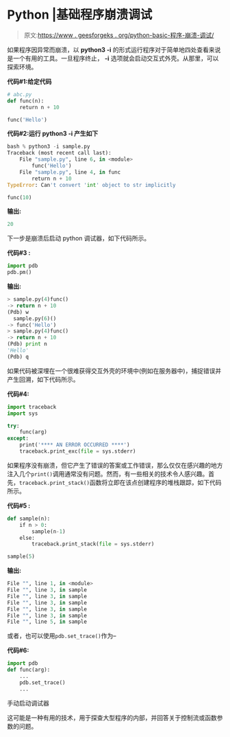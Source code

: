 # Python |基础程序崩溃调试

> 原文:[https://www . geesforgeks . org/python-basic-程序-崩溃-调试/](https://www.geeksforgeeks.org/python-basic-program-crash-debugging/)

如果程序因异常而崩溃，以 **python3 -i** 的形式运行程序对于简单地四处查看来说是一个有用的工具。一旦程序终止， **-i** 选项就会启动交互式外壳。从那里，可以探索环境。

**代码#1:给定代码**

```py
# abc.py
def func(n):
    return n + 10

func('Hello')
```

**代码#2:运行 python3 -i 产生如下**

```py
bash % python3 -i sample.py
Traceback (most recent call last):
    File "sample.py", line 6, in <module>
        func('Hello')
    File "sample.py", line 4, in func
        return n + 10
TypeError: Can't convert 'int' object to str implicitly
```

```py
func(10)
```

**输出:**

```py
20
```

下一步是崩溃后启动 python 调试器，如下代码所示。

**代码#3 :**

```py
import pdb
pdb.pm()
```

**输出:**

```py
> sample.py(4)func()
-> return n + 10
(Pdb) w
  sample.py(6)()
-> func('Hello')
> sample.py(4)func()
-> return n + 10
(Pdb) print n
'Hello'
(Pdb) q
```

如果代码被深埋在一个很难获得交互外壳的环境中(例如在服务器中)，捕捉错误并产生回溯，如下代码所示。

**代码#4:**

```py
import traceback
import sys

try:
    func(arg)
except:
    print('**** AN ERROR OCCURRED ****')
    traceback.print_exc(file = sys.stderr)
```

如果程序没有崩溃，但它产生了错误的答案或工作错误，那么仅仅在感兴趣的地方注入几个`print()`调用通常没有问题。然而，有一些相关的技术令人感兴趣。首先，`traceback.print_stack()`函数将立即在该点创建程序的堆栈跟踪，如下代码所示。

**代码#5 :**

```py
def sample(n):
    if n > 0:
        sample(n-1)
    else:
        traceback.print_stack(file = sys.stderr)

sample(5)
```

**输出:**

```py
File "", line 1, in <module>
File "", line 3, in sample
File "", line 3, in sample
File "", line 3, in sample
File "", line 3, in sample
File "", line 3, in sample
File "", line 5, in sample
```

或者，也可以使用`pdb.set_trace()`作为–

**代码#6:**

```py
import pdb
def func(arg):
    ...
    pdb.set_trace()
    ...
```

手动启动调试器

这可能是一种有用的技术，用于探查大型程序的内部，并回答关于控制流或函数参数的问题。